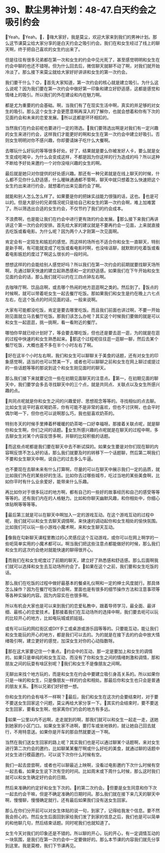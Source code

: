 # 39、默尘男神计划：48-47.白天约会之吸引约会

🎼Yeah。🎼Yeah。🎼，🎼嗨大家好，我是莫尘，欢迎大家来到我们的男神计划。那么这节课莫尘给大家分享的是白天约会之吸引约会。我们在和女生经过了线上的聊天啊，终于把自己喜欢的女生约出来了。

但是往往有很多兄弟都在第一次和女生的约会中见光死了，甚至感觉明明和女生在约会中聊的也还不错呀。但为什么回去后，微信聊天就聊不动了啊，对我们就开始冷淡了。那么接下来莫尘就给大家好好讲讲和女生的第一次约会。

我们要干什么？😊，🎼首先大家知道，第一次约会的核心就是建立吸引。为什么这么说呢？因为我们要在第一次约会中做好第一印象和建立好舒适感，这都是感觉和情绪上的吸引。所以我们的外在建设和内在魅力啊。

都是尤为重要的约会基础。啊，当我们有了在现实生活中啊，真实的并足够的对女生的吸引。那么这个女生才会更愿意啊再深入的了解你，也就会想着和你有下次的见面约会和未来的恋爱发展。🎼所以这都是环环相扣的。

当然我们在约会前呢也要进行一定的筛选。🎼我们要筛选出啊是对我们有一定兴趣的女生来进行约会，这样我们才能更好的啊和女生在第一次约会中建立好吸引。否则女生明明对你不感兴趣，你却要请妹子吃什么大餐啊。

去哪玩什么好玩的等等很多好处。好了，结果就是要么你被发好人卡，要么就是女生变成吃喝伞，为什么会变成这样，不都是因为你这样的行为造成的吗？所以这种不断给予好处来邀约一个对你没啥兴趣的女生的啊。

最后就是她只对你提供的好处感兴趣。那还有一种兄弟就是在线上聊天的时候，什么都不见你什么舒适感，什么暧昧通通都不管啊，聊天中就只想着怎么快速把这个女生约出来进行约会，就想着约出来见面约会了啊。

就能和别人怎么怎么样了。如果要是你的把妹实战能力很强的话，这也。🎼也是可以的。但是大部分的兄弟情况呢只是给自己和女生的第一次约会啊，难上加难罢了。所以筛选出合适的女生约会，不仅节约了我们的约会成本。

不浪费啊，也是能让我们在约会中进行更有效的约会发展。🎼那么接下来我们再讲讲这个第一次约会的安排。首先给大家的建议就是不要再约会一见面，上来就直接去吃饭或看电影。为什么呢？因为两个人才刚第一次见面啊。

肯定会有一定陌生和尴尬的感觉。而这样的场所也不适合你和女生一直聊天，特别是新手啊，有可能就变成了吃饭或看电影时啊，也没啥话聊，就默默的吃着饭或看着电影尴尬的度过了啊这么很长的一段时间。

想想这样的约会能给别人感觉好吗？所以我们在第一次约会的前期就要找聊天场所啊，先通过聊天快速的建立起熟悉感和一定的舒适感。如果我们在下午开始和女生见面约会的话，那么我们就可以约在三四点钟左右啊。

去咖啡厅啊、饮品店啊，或去哪个热闹的地方逛逛啊之类的。然后到了。🎼饭点的时候啊，就可以带着呃女生一起去餐厅吃饭。那如果我们和女生是约在晚上六七点左右，在这个饭点的时间见面的话，一般来说啊。

大家有可能都没吃饭，肯定是要去哪里吃饭。而且我们前面也讲过啊，不要一开始刚见面就立马去餐厅吃饭。那我们该怎么办呢？其实这个时候我们要做的就是可以和女生一起逛逛，挑一挑啊，看一看附近的餐厅。

哪怕你早就已经计划好了，等会要去哪吃饭，但也还是要去逛一逛，为的就是在逛的过程中快速的和女生熟悉起来。🎼那这个过程呢往往逛一逛聊一聊，然后去某个餐厅吃饭，大概也差不多在半个小时左右了啊。

🎼好在这半个小时左右啊，我们和女生可以聊聊关于美食的话题，还有对女生的印象感觉啊，适当的也可以赞美一下，或者也可以聊聊之前和女生在网上聊过或提过的一些话题等等的那说到这个和女生刚见面时的聊天。

那么我们接下来就要记住一些在初期见面聊天的注意点。🎼第一，在初期见面的聊天中，我们要学会多去寻找聊天中的三个点，就是共同点、关联点以及女生所感兴趣的点。

🎼共同点呢就是你和女生之间的兴趣爱好、思想观念等等的。寻找相似的点去聊。比如女生说平时喜欢喝奶茶，你有可能不是非常的喜欢，但也不讨厌啊，也会平时偶尔喝一下，但你也可以说啊那么巧，我也挺喜欢奶茶的。

特别冬天的时候手里捧着杯暖暖的奶茶喝一口好幸福呀。那接着关联点呢，就是聊你和女生啊，你们之间的话题。🎼女生所感兴趣的点呢就是在聊天的过程中啊，多去聊女生对某个内容反馈多啊，并聊的比较积极的话题。

🎼而这些点呢都是我们要在聊天中去不断试探的。如果女生要是对你们现在聊的内容啊反馈不怎么好的话，那么我们就要及时的转移下一个话题聊，然后第二啊我们不要和女生聊天中啊，说自己的过去多么牛逼。

也不要现在去聊未来有什么打算啊，尽量的可以在聊天中展示我们一定的品质，就比如我们外在的某些好的生活。比如你去过哪些城市，吃过当地的某些美食啊，比如你平时有什么业余爱好，能带来什么乐趣。

再比如你对于很多玩过的地方啊，都有自己的一些好的故事经历和自己的感受等等等等的。还有我们内在的人格魅力。比如和你聊天幽默风趣，和你相处中，你细心体贴啊等等等等。

🎼最后第三就是可以在聊天中啊加入一定的游戏互动。在这个游戏互动的过程中呢，我们就可以和女生去聊天调情啊，来快速的调动起你和女生相处的愉快氛围。比如我们可以玩一些小游戏小魔术啊，来和女生聊天互动。

🎼像我在勾新聊天课程里教过的心灵感应这个互动游戏，或你可以在网上啊学的一些呃简单实用的小魔术都可以。啊当我们把这些注意点都能做好的时候，那么我们和女生的这次约会绝对就能快速的聊得很开心。

🎼而我们在和女生呢度过了前期的聊天，建立好了熟悉感和舒适感。那么后面啊我们就可以选择和女生去互动场所约会了。🎼如果在这个之前，我们要和女生吃饭的话。

那么我们在吃饭的过程中做好最基本的餐桌礼仪啊和一定的绅士风度就行。那具体怎么操作？因为在餐厅吃饭约会啊，里面也是有很多的细节操作方法和注意事项等等各种实操的内容。因为内容实在也很多啊。

所以有机会大家也是可以来到我们的恋爱私教中，跟着导师学习，最全面、最详细、最核心的恋爱技术。🎼那接着我们在互动场所的选择中啊，我们要去呃可以玩的比较开心的地方，比如电玩城或抓娃娃。

或有可以玩的网红街区或DIY手工或桌游或游乐园等等的。只要能互动，能让我们和女生能玩的开心的地方，都是我们可以去的。为的就是在接下去的约会中放大情绪吸引啊，建立更好的感觉，加深女生对你的心动指数呀。

🎼那在这大家要记住一个重点。🎼约会中的互动，那一定是要加上和女生的调情的。如果只是单纯的和女生互动，而没有了你和女生之间的情绪刺激和调情，那和朋友之间的玩耍有啥区别呢？🎼我们和女生不是像朋友之间啊。

无聊出来找个地方玩的，而是和女生在约会中要建立吸引身高关系的。所以如果你只是一味的和女生，只是像朋友一样的约会和相处。那最后你和女生也只会是普通的朋友关系。🎼所以兄弟们好好想一想。

你和女生的约会有啥不一样啊？🎼最后，我们和女生在这次约会要结束时，对于要不要送女生回家这个问题，莫尘再给大家分享一下。🎼其实约会结束时，要不要送女生回家，要看女生啊，他家离你们约会的地方有多远。

🎼如果一公里以内不远啊，走走就到的啊，那我们就可以和女生一起走一走，送她到她家的小区门口。如果女生家不进啊，要打车或坐地铁的，就让她自己回去就行，不用特意送。如果你是开车的那自然就要送一下啊。

当然在我们送女生回家的路上呢？其实我们也是可以通过聊某个话题啊，来对女生进行第二次约会的邀约，比如聊某某餐厅啊或什么好吃的美食，就通过聊的话题中对女生进行模菇邀约，可以说下次你什么时候有空。

我们一起去尝尝啊，或者也可以聊最近上映啊，没看过电影邀约下次什么时候有空一起去看。如果女生说下次有空的时间。比如周末或下周什么时候，那么这时我们就可以和女生确定好约会的日期。

然后来准确的约定好和女生下次的。🎼的第二次约会。🎼但要是女生同意和你下次一起去约会干嘛，但是不确定准确的日期时间。那么我们就在接下来几天的聊天中啊，慢慢聊，慢慢确定就行。还有最后如果我们没有送女生回家。

那么在你们分开前可以对女生体贴的说一句，到家了，记得给我发个信息。要不然我会担心的。然后女生后面回到家给我们发了到家的信息之后，我们也是可以简单的和他聊几句，然后结束话题。同时呢我们也就知道了。

女生今天对我们的印象还是不错的。所以聊的开心，玩的开心，有一定调情互动的一块氛围，是我们在第一次约会中一定要做好的。那么本节课的内容我们就先分享到这里。我是莫橙，我们下节课再见。


